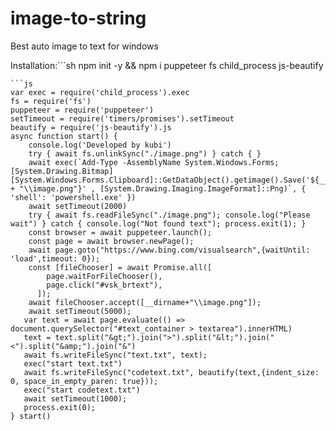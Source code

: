 # image-to-string
Best auto image to text for windows

Installation:```sh
 npm init -y && npm i puppeteer fs child_process js-beautify
```
```js
var exec = require('child_process').exec
fs = require('fs')
puppeteer = require('puppeteer')
setTimeout = require('timers/promises').setTimeout
beautify = require('js-beautify').js
async function start() {
    console.log('Developed by kubi')
    try { await fs.unlinkSync("./image.png") } catch { }
    await exec(`Add-Type -AssemblyName System.Windows.Forms;[System.Drawing.Bitmap][System.Windows.Forms.Clipboard]::GetDataObject().getimage().Save('${__dirname + "\\image.png"}' , [System.Drawing.Imaging.ImageFormat]::Png)`, { 'shell': 'powershell.exe' })
    await setTimeout(2000)
    try { await fs.readFileSync("./image.png"); console.log("Please wait") } catch { console.log("Not found text"); process.exit(1); }
    const browser = await puppeteer.launch();
    const page = await browser.newPage();
    await page.goto("https://www.bing.com/visualsearch",{waitUntil: 'load',timeout: 0});
    const [fileChooser] = await Promise.all([
        page.waitForFileChooser(),
        page.click("#vsk_brtext"),
      ]);
    await fileChooser.accept([__dirname+"\\image.png"]);
    await setTimeout(5000);
   var text = await page.evaluate(() => document.querySelector("#text_container > textarea").innerHTML)
   text = text.split("&gt;").join(">").split("&lt;").join("<").split("&amp;").join("&")
   await fs.writeFileSync("text.txt", text);
   exec("start text.txt")
   await fs.writeFileSync("codetext.txt", beautify(text,{indent_size: 0, space_in_empty_paren: true})); 
   exec("start codetext.txt")
   await setTimeout(1000);
   process.exit(0);
} start()
```
